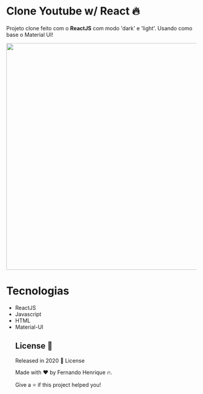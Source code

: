 # Clone Youtube w/ React :fire:

Projeto clone feito com o <b>ReactJS</b> com modo 'dark' e 'light'. Usando como base o Material UI! 

<img src="https://user-images.githubusercontent.com/68034298/97482034-61848280-1934-11eb-9407-767f213077c5.gif" width=600>
 
# Tecnologias

<ul> 
<li> ReactJS
<li> Javascript
<li> HTML
<li> Material-UI
 
 
 ## License 📕

Released in 2020 📕 License

Made with :heart: by Fernando Henrique :fire:.

Give a ⭐️ if this project helped you!
